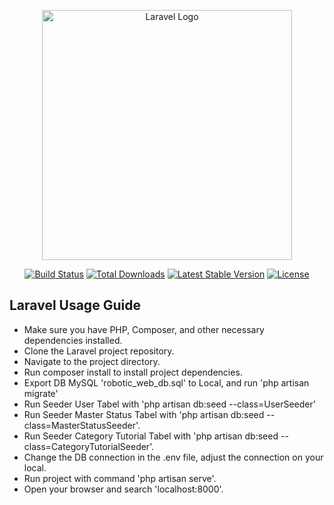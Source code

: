 <p align="center"><a href="https://laravel.com" target="_blank"><img src="https://raw.githubusercontent.com/laravel/art/master/logo-lockup/5%20SVG/2%20CMYK/1%20Full%20Color/laravel-logolockup-cmyk-red.svg" width="400" alt="Laravel Logo"></a></p>

<p align="center">
<a href="https://github.com/laravel/framework/actions"><img src="https://github.com/laravel/framework/workflows/tests/badge.svg" alt="Build Status"></a>
<a href="https://packagist.org/packages/laravel/framework"><img src="https://img.shields.io/packagist/dt/laravel/framework" alt="Total Downloads"></a>
<a href="https://packagist.org/packages/laravel/framework"><img src="https://img.shields.io/packagist/v/laravel/framework" alt="Latest Stable Version"></a>
<a href="https://packagist.org/packages/laravel/framework"><img src="https://img.shields.io/packagist/l/laravel/framework" alt="License"></a>
</p>

## Laravel Usage Guide

- Make sure you have PHP, Composer, and other necessary dependencies installed.
- Clone the Laravel project repository.
- Navigate to the project directory.
- Run composer install to install project dependencies.
- Export DB MySQL 'robotic_web_db.sql' to Local, and run 'php artisan migrate'
- Run Seeder User Tabel with 'php artisan db:seed --class=UserSeeder'
- Run Seeder Master Status Tabel with 'php artisan db:seed --class=MasterStatusSeeder'.
- Run Seeder Category Tutorial Tabel with 'php artisan db:seed --class=CategoryTutorialSeeder'.
- Change the DB connection in the .env file, adjust the connection on your local.
- Run project with command 'php artisan serve'.
- Open your browser and search 'localhost:8000'.
